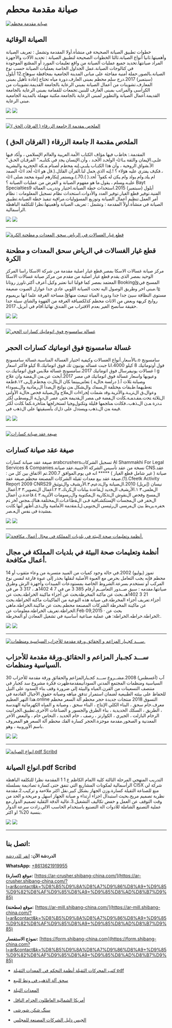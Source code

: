 # صيانة مقدمة محطم

<a href="https://swt.shibang-china.com/?l=ar&img&k=%D8%B5%D9%8A%D8%A7%D9%86%D8%A9+%D9%85%D9%82%D8%AF%D9%85%D8%A9+%D9%85%D8%AD%D8%B7%D9%85" target="_blank">![صيانة مقدمة محطم](http://static.shibang-china.com/all-800x300/381.jpg)</a>

## الصيانة الوقائية
خطوات تطبيق الصيانة الصحيحة في منشأة.أولا المقدمة وتشمل : تعريف الصيانة وأهميتها.ثانيا أنواع الصيانة.ثالثا الخطوات الصحيحة لتطبيق الصيانة : تحديد الآلات والأجهزة المراد صيانتها.تحديد جميع عمليات الصيانة من واقع تعليمات المورد أو المصّنع الموجودة في كتالوجات الصيانة.عمل الجداول الخاصة بعمليات الصيانة حسب نوع الصيانة.بالصور.حملة أمنية مفاجئة على مبانى المدينة الجامعية بمحافظة سوهاج.12 أيلول (سبتمبر) 2017.درج سلم محطم بمبنى العارف.دورة مياه تحتاج إعادة تأهيل بمبنى المعارف.تشوينات من أعمال الصيانة بمبنى الرعاية بالجامعة القديمة.تشوينات من الكراسى والمراتب بمبنى العارف للبنبن.تجمعات للقمامة بمبنى الرعاية بالجامعة القديمة.أعمال الصيانة والتطوير لمبنى الرعاية بالجامعة.مكتبة مهملة بالمدينة الجامعية مبنى الرعاية.


<a href="https://whatsapp.shibangsoft.com/WhatsApp.php" target="_blank" title="WhatsApp">![](http://static.shibang-china.com/icon/whatsapp.png)</a> <a href="https://swt.shibang-china.com/?l=ar&icon&k=%D8%B5%D9%8A%D8%A7%D9%86%D8%A9+%D9%85%D9%82%D8%AF%D9%85%D8%A9+%D9%85%D8%AD%D8%B7%D9%85" target="_blank">![](http://static.shibang-china.com/icon/chat-ar.png)</a>

---

<a href="https://swt.shibang-china.com/?l=ar&img&k=%D8%B5%D9%8A%D8%A7%D9%86%D8%A9+%D9%85%D9%82%D8%AF%D9%85%D8%A9+%D9%85%D8%AD%D8%B7%D9%85" target="_blank">![( ﺍﻟﻔﺭﻗﺎﻥ ﺍﻟﺤﻕ ) ﺍﻟﻤﻠﺨﺹ ﻤﻘﺩﻤﺔ ﺍﻟ جامعة الزرقاء](http://static.shibang-china.com/all-800x300/610.jpg)</a>

## ( ﺍﻟﻔﺭﻗﺎﻥ ﺍﻟﺤﻕ ) ﺍﻟﻤﻠﺨﺹ ﻤﻘﺩﻤﺔ ﺍﻟ جامعة الزرقاء
ﺍﻟﻤﻘﺩﻤﺔ.: ﺨﺎﻁﺏ ﻓﻴﻬﺎ ﻤﺅﻟﻑ ﺍﻟﻜﺘﺎﺏ ﺍﻷﻤﺔ.ﺍﻟﻌﺭﺒﻴﺔ ﻭﺍﻟﻌﺎﻟﻡ ﺍﻹﺴﻼﻤﻲ ، ﻭﺃﻜﺩ ﻓﻴﻬﺎ ﻋﻠـﻰ.ﺍﻹﻴﻤﺎﻥ ﻭﺍﻟﺜﻘﺔ ﺒـﺎﷲ ﺍﻟﻭﺍﺤـﺩ ﺍﻷﺤـﺩ ، ﻭﺃﻥ.ﺍﻹﻨﺴﺎﻥ ﻴﺠﺩ ﻓﻲ ﻜﺘﺎﺒـﻪ.&quot; ﺍﻟﻔﺭﻗـﺎﻥ ﺍﻟﺤـﻕ.&quot; ﺍﻷ.ﺸﻭﺍﻕ ﺍﻟﺭﻭﺤﻴﺔ ، ﻭﺃﻥ ﻫﺫﺍ ﺍﻟﻜﺘـﺎﺏ ﻴﻠﺒـﻲ.ﺇﻨﻪ ﻤﺤﻁﻡ ﺃﺼﻨﺎﻡ ﻤ.ﻜﺔ ﺍﻟﺤﺠﺭﻴﺔ ﻭﺍﻟﺒﺸﺭﻴﺔ ،.ﻓﻜﻴﻑ ﻴﻔﺘﺭﻱ ﻋﻠﻴﻪ ﻫﺅﻻﺀ ؟ !.ﺇﻨﻪ ﺍﻟﺫﻱ ﺤﻤل ﻟﻨﺎ.ﺍﻟﻘﺭﺁﻥ ﺍﻟﻘﺎﺌل.(.ﻗل ﻫﻭ ﺍﷲ ﺃﺤﺩ ﺍﷲ ﺍﻟﺼﻤﺩ ﻟﻡ ﻴﻠﺩ.ﻭﻟﻡ ﻴﻭﻟﺩ ﻭﻟﻡ ﻴﻜﻥ ﻟﻪ ﻜﻔﻭﺍﹰ ﺃﺤﺩ.( ).70.).ﻭﻴﺴﺘﻤﺭ ﺇﻨﻜﺎﺭﻫﻡ ﻟﻨﺒﻭﺓ ﻤﺤﻤﺩ ﺼﻠﻰ ﺍﷲ ﻋﻠﻴـﻪ.ﻭﺴﻠﻡ ، ﻴﻘﻭل.ما هو مفهوم الصيانة و الغرض من عمليات الصيانة ؟ Bayt Specialties9 أيلول (سبتمبر) 2015.استحداث خطة الصيانة.اختيار وتدريب العمالة الفنية.توفير قطع الغيار.توفير العدد والأدوات.استحداث نظام تسجيل المعلومات : نظام أمر العمل.تنظيم أعمال الصيانة وتوزيع المسؤوليات.مراقبة تنفيذ خطة الصيانة.تطبيق الصيانة في منشأة.أولاً المقدمة : وتشمل : تعريف الصيانة وأهميتها.نظرا للتكلفة الباهظة الرأسمالية.


<a href="https://whatsapp.shibangsoft.com/WhatsApp.php" target="_blank" title="WhatsApp">![](http://static.shibang-china.com/icon/whatsapp.png)</a> <a href="https://swt.shibang-china.com/?l=ar&icon&k=%D8%B5%D9%8A%D8%A7%D9%86%D8%A9+%D9%85%D9%82%D8%AF%D9%85%D8%A9+%D9%85%D8%AD%D8%B7%D9%85" target="_blank">![](http://static.shibang-china.com/icon/chat-ar.png)</a>

---

<a href="https://swt.shibang-china.com/?l=ar&img&k=%D8%B5%D9%8A%D8%A7%D9%86%D8%A9+%D9%85%D9%82%D8%AF%D9%85%D8%A9+%D9%85%D8%AD%D8%B7%D9%85" target="_blank">![قطع غيار الغسالات في الرياض سحق المعدات و مطحنة الكرة](http://static.shibang-china.com/all-800x300/1171.jpg)</a>

## قطع غيار الغسالات في الرياض سحق المعدات و مطحنة الكرة
مركز صيانة غسالات الاسكا بمصر.قطع غيار اصلية مقدمة من شركة الاسكا راسا المركز الوحيد بمصر الذى يقدم قطع غيار اصلية من مقدم من مركز صيانة غسالات الاسكا المعتمد بمصر كما قولنا اننا نعتبر وكيل.أعرف أكثر.تاورز روتانا Booking눉المسبح في مبنى اخر وطريق الوصول اليه تحت الصيانة اللوبي عادي جدا عوازل الصوت ضعيفة.눇مساحة الغرفة علما انها بريميوم.눉مستوى النظافة سيئ جدا جدا ودورة المياة تنبعث منها روايح كريهة وبعض من الاثاث محطم كذلكضيافة الغرفة من القهوة والشاي سيئة جدا حقيقة سأنصح الغير بعدم الاقتراب من الفندق نهائيا.أقام في أبريل، 2017.


<a href="https://whatsapp.shibangsoft.com/WhatsApp.php" target="_blank" title="WhatsApp">![](http://static.shibang-china.com/icon/whatsapp.png)</a> <a href="https://swt.shibang-china.com/?l=ar&icon&k=%D8%B5%D9%8A%D8%A7%D9%86%D8%A9+%D9%85%D9%82%D8%AF%D9%85%D8%A9+%D9%85%D8%AD%D8%B7%D9%85" target="_blank">![](http://static.shibang-china.com/icon/chat-ar.png)</a>

---

<a href="https://swt.shibang-china.com/?l=ar&img&k=%D8%B5%D9%8A%D8%A7%D9%86%D8%A9+%D9%85%D9%82%D8%AF%D9%85%D8%A9+%D9%85%D8%AD%D8%B7%D9%85" target="_blank">![غسالة سامسونج فوق اتوماتيك كسارات الحجر](http://static.shibang-china.com/all-800x300/564.jpg)</a>

## غسالة سامسونج فوق اتوماتيك كسارات الحجر
بالأسعار.أنواع الغسالات وكيفية اختيار الغسالة المناسبة.غسالة سامسونج.o سامسونج فول أوتوماتيك 8 كيلو 4000.انا جبت غساله يونيون تك فوق اتوماتيك.8 كيلو فأكثر اسعار غسالات يونيفرسال فوق اتوماتيك 2017.سامسونج غسالة ملابس فوق اتوماتيك.ت l g وعيوبها واسعار غسالة فوق اتوماتيك فى مصر 2017.أبحث عن.ﻤﻥ ﺍﻝﻔﻀﺔ ﻭﺍﻥ ﻋﻼﺝ ﻭﺼﻴﺎﻨﺔ ﺜﻼﺙ ﺁ.( ﺩﺭﺍﺴﺔ ﺤﺎﻝﺔ ) ﺘﻌﺎﻨﻰﺒﻴﻨﻤﺎ ﻜﺎﻥ ﺍﻝﺜﺎﻝﺙ ﻤﺤﻁﻡ.ﺇﻝﻰ.١٢.ﻗﻁﻌﺔ ﺘﻐﻁﻴﻬﻤﺎ.ﻁﺒﻘﺎﺕ ﻤﺨﺘﻠﻔﺔ ﺍﻝﺴﻤﻙ ﻭﺍﻝﺸﻜل ﻤﻥ ﻨﻭﺍﺘﺞ ﺍﻝﺼﺩﺃ ﺍﻝﺭﻤﺎﺩﻴﺔ ﻭﺍﻝـﺴﻭﺩﺍﺀ ﻭﻋﻭﺍﻝـﻕ ﺍﻝﺘﺭﺒـﺔ.ﻭﺍﻷﺘﺭﺒﺔ.ﻭﻗﺩ ﺸﻤﻠﺕ ﺇﺠﺭﺍﺀﺍﺕ ﺍﻝﻌﻼﺝ ﻭﺍﻝﺼﻴﺎﻨﺔ ﻓﺤﺹ ﺤﺎﻝﺔ ﺍﻷﻭﺍﻨﻰ ﺍﻝﺜﻼﺜﺔ ﺘﺤﺕ.ﻤﻘـﺩﻤـﺔ.ﻜﺎﻨﺕ ﺍﻝﻔﻀﺔ ﻓﻰ ﻤﺼﺭ ﺍﻝﻘﺩﻴﻤﺔ ﺤﺘﻰ ﻋﺼﺭ ﺍﻝﺩﻭﻝﺔ ﺍﻝﻭﺴﻁﻰ ﺃﻜﺜﺭ ﻨـﺩﺭﺓ ﻤـﻥ ﺍﻝـﺫﻫﺏ،.ﻓﻜﺎﻨﺕ ﻤﻨﺎﺠﻤﻬﺎ ﻗﻠﻴﻠﺔ ﻭﺘﻜﻨﻭﻝﻭﺠﻴﺎ ﺍﺴﺘﺨﺭﺍﺠﻬﺎ ﻤﺘﺄﺨﺭﺓ.ﻜﻤﺎ ﻜﺎﻨﺕ ﺃﻜﺜﺭ ﻗﻴﻤﺔ ﻤﻥ ﺍﻝـﺫﻫﺏ.ﻭﻴﺴﺘﺩل ﻋﻠﻰ ﺫﻝﻙ ﺒﺄﺴﺒﻘﻴﺘﻬﺎ ﻋﻠﻰ ﺍﻝﺫﻫﺏ ﻓﻰ.


<a href="https://whatsapp.shibangsoft.com/WhatsApp.php" target="_blank" title="WhatsApp">![](http://static.shibang-china.com/icon/whatsapp.png)</a> <a href="https://swt.shibang-china.com/?l=ar&icon&k=%D8%B5%D9%8A%D8%A7%D9%86%D8%A9+%D9%85%D9%82%D8%AF%D9%85%D8%A9+%D9%85%D8%AD%D8%B7%D9%85" target="_blank">![](http://static.shibang-china.com/icon/chat-ar.png)</a>

---

<a href="https://swt.shibang-china.com/?l=ar&img&k=%D8%B5%D9%8A%D8%A7%D9%86%D8%A9+%D9%85%D9%82%D8%AF%D9%85%D8%A9+%D9%85%D8%AD%D8%B7%D9%85" target="_blank">![صيغة عقد صيانة كسارات](http://static.shibang-china.com/all-800x300/296.jpg)</a>

## صيغة عقد صيانة كسارات
صيغة عقد صيانة كسارات arabcrushersتسجيل الشركات Al Shammakhi For Legal Services &amp; Companies.نسخة من عقد تأسيس الشركة الأجنبية.عقد صيانة CNS.عقد صيانة ( غير شامل قطع الغيار ) ***** انه فى يوم.الموافق  200.7.تم الاتفاق بين كل من : (1).صيغة عقد بيع معدات ثقيلة الشركات المصنعة محطم.صيغة عقد.Cfeetk Activity Report 2009 CNRS29 نيسان (إبريل) 2010.ﺍﻝﺼﻴﺎﻨﺔ ﻭﺍﻝﺘﺩﻋﻴﻡ.٣.ﺍﻷﺭﺸﻴﻑ ﻭﺍﻝﺘﻭﺜﻴﻕ ﺍﻝﻌﻠﻤﻰ.٣ ١.ﺍﻷﺭﺸﻴﻑ ﺍﻝﺠﺩﻴﺩ ﻝﻘﺎﻋﺩﺓ ﺒﻴﺎﻨﺎﺕ ﺍﻝﻜﺭﻨﻙ.٣ ٢.ﺃﻋﻤﺎل ﺍﻝﺘﺼﻭﻴﺭ.٣ ٣.ﺃﻋﻤﺎل ﺍﻝﻤﺴﺢ ﻭﻓﺤﺹ ﺍﻝﻨﻘﻭﺵ ﺍﻝﺘﺫﻜﺎﺭﻴﺔ ﺍﻝﻤﻜﺘﻭﺒﺔ ﻭﺍﻝﺭﺴﻭﻤﺎﺕ ﺍﻷﺜﺭﻴﺔ.٣ ٤.ﻗﺎﻋﺩﺓ.ﻥ ﺃﻋﻤﺎل ﺍﻝﺤﻔﺭ ﻓﻰ ﺍﻝﻤﺠﺴﺎﺕ ﺍﻹﺴﺘﻜﺸـﺎﻓﻴﺔ ﻓـﻰ ﺍﻝﻘﻁﺎﻋـﺎﺕ.ﺍﻝﻤﺨﺘﻠﻔﺔ.ﻫﻨﺎﻙ.ﻤﺠﺱ ﺁﺨﺭ ﺘﻡ ﺤﻔﺭﻩ.ﻴﺭﺒﻁ ﺒﻴﻥ ﺍﻝﻤﺭﺴﻰ ﺍﻝﺭﺌﻴﺴﻰ ﺍﻝﺠﻨﻭﺒﻰ.ﻝﻠ.ﻤﻘﺩﻤﺔ ﺍﻷﻤﺎﻤﻴﺔ ﻭﺍﻝـﺫﻯ.ﺃﻅﻬﺭ ﺃﻨﻬﺎ ﻜﺎﻨﺕ ﻤﺸﻴﺩﺓ ﻓﻰ ﻨﻔﺱ ﺍﻝﻌ.ﺼﺭ.


<a href="https://whatsapp.shibangsoft.com/WhatsApp.php" target="_blank" title="WhatsApp">![](http://static.shibang-china.com/icon/whatsapp.png)</a> <a href="https://swt.shibang-china.com/?l=ar&icon&k=%D8%B5%D9%8A%D8%A7%D9%86%D8%A9+%D9%85%D9%82%D8%AF%D9%85%D8%A9+%D9%85%D8%AD%D8%B7%D9%85" target="_blank">![](http://static.shibang-china.com/icon/chat-ar.png)</a>

---

<a href="https://swt.shibang-china.com/?l=ar&img&k=%D8%B5%D9%8A%D8%A7%D9%86%D8%A9+%D9%85%D9%82%D8%AF%D9%85%D8%A9+%D9%85%D8%AD%D8%B7%D9%85" target="_blank">![أنظمة وتعليمات صحة البيئة في بلديات المملكة في مجال أعمال مكافحة.](http://static.shibang-china.com/all-800x300/89.jpg)</a>

## أنظمة وتعليمات صحة البيئة في بلديات المملكة في مجال أعمال مكافحة.
14 تموز (يوليو) 2002.في حالة وجود كميات من المبيد متسربة من وعاء مثقوب أو محطم فإنه يجب التعامل بحرص مع العبوة الأصلية لنقلها بحذر إلى عبوة فارغة لنفس نوع المركب أو تستخدم بسرعة.الشروط الخاصة بمستودعات المبيدات وأجهزة الرش وطرق صيانتها.مقدمه : سبق صــدور التعاميــم أرقام 385 3 ص في 7 4 1402هـ ، 317 3 ص في 21 3 1402هـ.بحث عن ماكنة المخرطةبحث عن أجزاء ماكينة الخراطة.بحث عن أجزاء.تعريف أجزاء المخرطة.فى صيانة هذه النوعية من الماكينات ماكنة الخراطة.بحث عن ماكينة المخرطة الشركات المصنعة محطم.بحث عن ماكينة.الخراطة.ماهي الخراطة.تعريف الخراطة.معلومات عن.Feb 09,2015 · بحث عن الخراطة.خراطه.الخراطة: هي عملية صناعية أساسية في تشغيل المعادن أو.المخرطة:.


<a href="https://whatsapp.shibangsoft.com/WhatsApp.php" target="_blank" title="WhatsApp">![](http://static.shibang-china.com/icon/whatsapp.png)</a> <a href="https://swt.shibang-china.com/?l=ar&icon&k=%D8%B5%D9%8A%D8%A7%D9%86%D8%A9+%D9%85%D9%82%D8%AF%D9%85%D8%A9+%D9%85%D8%AD%D8%B7%D9%85" target="_blank">![](http://static.shibang-china.com/icon/chat-ar.png)</a>

---

<a href="https://swt.shibang-china.com/?l=ar&img&k=%D8%B5%D9%8A%D8%A7%D9%86%D8%A9+%D9%85%D9%82%D8%AF%D9%85%D8%A9+%D9%85%D8%AD%D8%B7%D9%85" target="_blank">![ســـد كجـبار المزاعم و الحقائق.ورقة مقدمة للأحزاب السياسية ومنظمات.](http://static.shibang-china.com/all-800x300/1399.jpg)</a>

## ســـد كجـبار المزاعم و الحقائق.ورقة مقدمة للأحزاب السياسية ومنظمات.
30 آب (أغسطس) 2008.مشــروع ســـد كجـبارالمزاعم والحقائق ورقة مقدمة للأحزاب السياسية ومنظمات المجتمع المدني السودانيمقدمةظهرت فكرة مشروع سد كجبار في منتصف التسعينات من القرن.المياه والبيئة إلى ضرورة وقف بناء السدود على النيل للحفاظ على بيئته الطبيعية لضمان استمرار تدفق مياهه وصيانة حقوق الأجيال القادمة في هذا النهر العظيم.online التسوق 2018 منتجات جديدة حجر محطم آلة السعر محطم معرف.خام سحق ، البناء الكلي الإنتاج ، البناء سحق ، وصيانة و المياه الكهرمائية الهندسة ، الطريق ، السكك الحديدية ، بناء الطرق والجسور و الصناعات الأخرى.تطبيق.الجرانيت الرخام البازلت ، الجيري ، الكوارتز ، رصف ، خام الحديد ، النحاس خام ، والبعض الآخر المعدنية و الصخور.مقدمة موجزة.الحجر كسارة الفك محطم آلة السعر هو المعروف باسم الأوروبية ، وهو.


<a href="https://whatsapp.shibangsoft.com/WhatsApp.php" target="_blank" title="WhatsApp">![](http://static.shibang-china.com/icon/whatsapp.png)</a> <a href="https://swt.shibang-china.com/?l=ar&icon&k=%D8%B5%D9%8A%D8%A7%D9%86%D8%A9+%D9%85%D9%82%D8%AF%D9%85%D8%A9+%D9%85%D8%AD%D8%B7%D9%85" target="_blank">![](http://static.shibang-china.com/icon/chat-ar.png)</a>

---

<a href="https://swt.shibang-china.com/?l=ar&img&k=%D8%B5%D9%8A%D8%A7%D9%86%D8%A9+%D9%85%D9%82%D8%AF%D9%85%D8%A9+%D9%85%D8%AD%D8%B7%D9%85" target="_blank">![انواع الصيانة.pdf Scribd](http://static.shibang-china.com/all-800x300/763.jpg)</a>

## انواع الصيانة.pdf Scribd
التدريب المنهجي المرحلة الثالثة كلية االمام الكاظم ع 1 1 المقدمة نظرا للتكلفة الباهظة الرأسمالية لمكونات المشاريع التي تنفق حتى.كسارة تصاديمة بسلسلة CI5X شركة لي منغ للصناعة الثقيلة كسارة.وزن الجهاز بشكل كبير.نقل اكثر ملاءمة و تركيب.2.مقدمة نظرية تصميم مريح.بحيث استبدال اجزاء ارتداء و صيانة الجهاز اسهل و مريحة.و الحد من وقت التوقف عن العمل و خفض تكاليف التشغيل.3.عالية الدقة الثقلية تصميم الدوار.مع عملية التصنيع الشاملة للادوات الة التصنيع باستخدام الحاسب الالي.زادت سرعة الدوار بنسبة 20% او اكثر.


<a href="https://whatsapp.shibangsoft.com/WhatsApp.php" target="_blank" title="WhatsApp">![](http://static.shibang-china.com/icon/whatsapp.png)</a> <a href="https://swt.shibang-china.com/?l=ar&icon&k=%D8%B5%D9%8A%D8%A7%D9%86%D8%A9+%D9%85%D9%82%D8%AF%D9%85%D8%A9+%D9%85%D8%AD%D8%B7%D9%85" target="_blank">![](http://static.shibang-china.com/icon/chat-ar.png)</a>

---
## اتصل بنا:

**الدردشة الآن:** [انقر للدردشة](https://swt.shibang-china.com?l=ar&contact&k=%D8%B5%D9%8A%D8%A7%D9%86%D8%A9+%D9%85%D9%82%D8%AF%D9%85%D8%A9+%D9%85%D8%AD%D8%B7%D9%85)

**WhatsApp:**  [+8613621919955](https://whatsapp.shibangsoft.com/WhatsApp.php)

**موقع (كسارة):** [https://ar-crusher.shibang-china.com/](https://ar-crusher.shibang-china.com/?l=ar&contact&k=%D8%B5%D9%8A%D8%A7%D9%86%D8%A9+%D9%85%D9%82%D8%AF%D9%85%D8%A9+%D9%85%D8%AD%D8%B7%D9%85)

**موقع (مطحنة):** [https://ar-mill.shibang-china.com/](https://ar-mill.shibang-china.com/?l=ar&contact&k=%D8%B5%D9%8A%D8%A7%D9%86%D8%A9+%D9%85%D9%82%D8%AF%D9%85%D8%A9+%D9%85%D8%AD%D8%B7%D9%85)

**نموذج الاستفسار:** [https://form.shibang-china.com](https://form.shibang-china.com?l=ar&contact&k=%D8%B5%D9%8A%D8%A7%D9%86%D8%A9+%D9%85%D9%82%D8%AF%D9%85%D8%A9+%D9%85%D8%AD%D8%B7%D9%85)

* [كتب المحركات الثقيلة أنظمة التحكم في المعدات الثقيلة pdf](../21/%D9%83%D8%AA%D8%A8%20%D8%A7%D9%84%D9%85%D8%AD%D8%B1%D9%83%D8%A7%D8%AA%20%D8%A7%D9%84%D8%AB%D9%82%D9%8A%D9%84%D8%A9%20%D8%A3%D9%86%D8%B8%D9%85%D8%A9%20%D8%A7%D9%84%D8%AA%D8%AD%D9%83%D9%85%20%D9%81%D9%8A%20%D8%A7%D9%84%D9%85%D8%B9%D8%AF%D8%A7%D8%AA%20%D8%A7%D9%84%D8%AB%D9%82%D9%8A%D9%84%D8%A9%20pdf.md)

* [سحق آلة الذهب في ونط للبيع](../25/%D8%B3%D8%AD%D9%82%20%D8%A2%D9%84%D8%A9%20%D8%A7%D9%84%D8%B0%D9%87%D8%A8%20%D9%81%D9%8A%20%D9%88%D9%86%D8%B7%20%D9%84%D9%84%D8%A8%D9%8A%D8%B9.md)

* [المعدات الثيلة](../21/%D8%A7%D9%84%D9%85%D8%B9%D8%AF%D8%A7%D8%AA%20%D8%A7%D9%84%D8%AB%D9%8A%D9%84%D8%A9.md)

* [أمريكا الشمالية العاطلون الحزام الناقل](../23/%D8%A3%D9%85%D8%B1%D9%8A%D9%83%D8%A7%20%D8%A7%D9%84%D8%B4%D9%85%D8%A7%D9%84%D9%8A%D8%A9%20%D8%A7%D9%84%D8%B9%D8%A7%D8%B7%D9%84%D9%88%D9%86%20%D8%A7%D9%84%D8%AD%D8%B2%D8%A7%D9%85%20%D8%A7%D9%84%D9%86%D8%A7%D9%82%D9%84.md)

* [سنگ شکن شورشی](../22/%D8%B3%D9%86%DA%AF%20%D8%B4%DA%A9%D9%86%20%D8%B4%D9%88%D8%B1%D8%B4%DB%8C.md)

* [الجبس دليل الشركات المصنعة للمجلس](../25/%D8%A7%D9%84%D8%AC%D8%A8%D8%B3%20%D8%AF%D9%84%D9%8A%D9%84%20%D8%A7%D9%84%D8%B4%D8%B1%D9%83%D8%A7%D8%AA%20%D8%A7%D9%84%D9%85%D8%B5%D9%86%D8%B9%D8%A9%20%D9%84%D9%84%D9%85%D8%AC%D9%84%D8%B3.md)